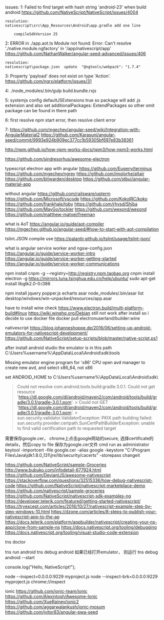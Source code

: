 issues:
  1: Failed to find target with hash string 'android-23' when build android
    https://github.com/NativeScript/NativeScript/issues/4004

    resolution:
    nativescript\src\App_Resources\Android\app.gradle add one line

        compileSdkVersion 25

  2: ERROR in ./app.aot.ts Module not found: Error: Can't resolve './native.module.ngfactory' in '/app/nativescript/app'
    https://github.com/NathanWalker/angular-seed-advanced/issues/406

    resolution:
    nativescript\package.json  update  "@ngtools/webpack": "1.7.4"

  3: Property 'payload' does not exist on type 'Action'.
    https://github.com/ngrx/platform/issues/31

  4: ./node_modules/.bin/gulp build.bundle.rxjs

  5: systemjs config defaultJSExtensions true so package will add .js extension and also set additionalPackages: ExtendPackages so other omit package can be found in there path

  6: first resolve npm start error, then resolve client error

  7: https://github.com/mgechev/angular-seed/wiki/Integration-with-AngularMaterial2
    https://github.com/Karasuni/angular-seed/commit/9993e924b909ec377cc1b59305bf697e83b38361

http://npm.github.io/how-npm-works-docs/npm3/how-npm3-works.html

https://github.com/sindresorhus/awesome-electron

typescript electron app
with angular
https://github.com/Eugeny/terminus
https://github.com/mgechev/ngrev
https://github.com/imolorhe/altair
https://github.com/bitwarden/desktop
https://github.com/stbui/angular-material-app

without angular
https://github.com/railsware/upterm
https://github.com/Microsoft/vscode
https://github.com/KokoIRC/koko
https://github.com/frankhale/toby
https://github.com/rhysd/Shiba
https://github.com/MayGo/tockler
https://github.com/wexond/wexond
https://github.com/matthew-matvei/freeman


what is AoT
https://angular.io/guide/aot-compiler
https://mgechev.github.io/angular-seed/#how-to-start-with-aot-compilation

tslint.JSON    compile use
https://palantir.github.io/tslint/usage/tslint-json/

what is angular service worker and ngsw-config.json
https://angular.io/guide/service-worker-intro
https://angular.io/guide/service-worker-getting-started
https://angular.io/guide/service-worker-communications


npm install cnpm -g --registry=http://registry.npm.taobao.org
cnpm install electron -g
https://mirrors.tuna.tsinghua.edu.cn/help/ubuntu/
sudo apt-get install libgtk2.0-0:i386

npm install jquery popper.js echarts asar
node_modules/.bin/asar list desktop/windows/win-unpacked/resources/app.asar

have to install wine 
check
https://www.electron.build/multi-platform-build#linux
https://wiki.winehq.org/Debian
still not work after install
so i decide to use docker file
docker pull electronuserland/builder:wine



nativescript
https://blog.johanneshoppe.de/2016/06/setting-up-android-emulators-for-nativescript-development/
https://github.com/NativeScript/setup-scripts/blob/master/native-script.ps1

after install android studio the emulator is in this path
C:\Users\%username%\AppData\Local\Android\sdk\tools

Missing emulator engine program for 'x86' CPU
open avd manager to create new avd, and select x86_64, not x86

set ANDROID_HOME  to  C:\Users\%username%\AppData\Local\Android\sdk\

> Could not resolve com.android.tools.build:gradle:3.0.1.
   > Could not get resource 'https://dl.google.com/dl/android/maven2/com/android/tools/build/gradle/3.0.1/gradle-3.0.1.pom'.
      > Could not GET 'https://dl.google.com/dl/android/maven2/com/android/tools/build/gradle/3.0.1/gradle-3.0.1.pom'.
         > sun.security.validator.ValidatorException: PKIX path building failed: sun.security.provider.certpath.SunCertPathBuilderException: unable to find valid certification path to requested target
  
需要保存google.cer， chrome上点击google网站的secure, 选择certificate的details，然后copy to file 保存为google.cer文件
cmd run as administrator
keytool -importcert -file google.cer -alias google -keystore "C:\Program Files\Java\jdk1.8.0_131\jre/lib/security/cacerts" -storepass changeit

https://github.com/NativeScript/sample-Groceries
http://www.bubuko.com/infodetail-677924.html
https://github.com/DeviantJS/awesome-nativescript
https://stackoverflow.com/questions/32515336/how-debug-nativescript-code
https://github.com/NativeScript/nativescript-marketplace-demo
https://github.com/nativescript/sample-groceries
https://github.com/NativeScript/nativescript-sdk-examples-ng
https://developer.telerik.com/featured/getting-started-nativescript/
https://tryexcept.com/articles/2016/10/27/nativescript-example-step-by-step-windows-10.html
https://dzone.com/articles/8-steps-to-publish-your-nativescript-app-to-the-ap
https://docs.telerik.com/platform/appbuilder/nativescript/creating-your-ns-app/clone-from-sample-ns
https://docs.nativescript.org/tooling/debugging
https://docs.nativescript.org/tooling/visual-studio-code-extension

tns doctor

tns run android
tns debug android
如果已经打开emulator， 则运行
tns debug android --start

console.log("Hello, NativeScript!");

node --inspect=0.0.0.0:9229 myproject.js
node --inspect-brk=0.0.0.0:9229 myproject.js
chrome://inspect

ionic
https://github.com/ionic-team/ionic
https://github.com/Alexintosh/Awesome-Ionic
https://github.com/XueRainey/ionic2
https://github.com/aggarwalankush/ionic-mosum
https://github.com/jvitor83/angular-pwa-seed


